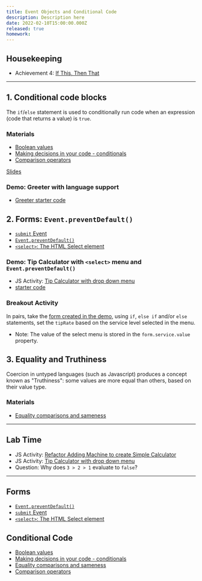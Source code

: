 ```yaml
---
title: Event Objects and Conditional Code
description: Description here
date: 2022-02-10T15:00:00.000Z
released: true
homework: 
---
```


## Housekeeping
- Achievement 4: [If This, Then That](/cpnt-262/assignments/achievement-4)

---

## 1. Conditional code blocks
The `if`/`else` statement is used to conditionally run code when an expression (code that returns a value) is `true`.

### Materials
- [Boolean values](https://developer.mozilla.org/en-US/docs/Glossary/Boolean)
- [Making decisions in your code - conditionals](https://developer.mozilla.org/en-US/docs/Learn/JavaScript/Building_blocks/conditionals)
- [Comparison operators](https://developer.mozilla.org/en-US/docs/Web/JavaScript/Guide/Expressions_and_Operators#comparison_operators)

[Slides](https://sait-wbdv.github.io/slides/w22/cpnt262/js-conditionals.html)

### Demo: Greeter with language support
- [Greeter starter code](https://github.com/sait-wbdv/in-class-w22/tree/main/02-10-conditionals/01-greet-starter)

## 2. Forms: `Event.preventDefault()`
- [`submit` Event](https://developer.mozilla.org/en-US/docs/Web/API/HTMLFormElement/submit_event)
- [`Event.preventDefault()`](https://developer.mozilla.org/en-US/docs/Web/API/Event/preventDefault)
- [`<select>`: The HTML Select element](https://developer.mozilla.org/en-US/docs/Web/HTML/Element/select)

### Demo: Tip Calculator with `<select>` menu and `Event.preventDefault()`
- JS Activity: [Tip Calculator with drop down menu](https://gist.github.com/acidtone/9adae5b6fcdf8f2b3bab4c814f9f1da6)
- [starter code](https://github.com/sait-wbdv/in-class-w22/tree/main/02-10-conditionals/03-tip-calculator-starter)

### Breakout Activity
In pairs, take the [form created in the demo](https://github.com/sait-wbdv/in-class-w22/tree/main/02-10-conditionals/05-tip-calculator-menu), using `if`, `else if` and/or `else` statements, set the `tipRate` based on the service level selected in the menu.
- Note: The value of the select menu is stored in the `form.service.value` property.

## 3. Equality and Truthiness
Coercion in untyped languages (such as Javascript) produces a concept known as "Truthiness": some values are more equal than others, based on their value type.

### Materials
- [Equality comparisons and sameness](https://developer.mozilla.org/en-US/docs/Web/JavaScript/Equality_comparisons_and_sameness)

---

## Lab Time
- JS Activity: [Refactor Adding Machine to create Simple Calculator](https://gist.github.com/acidtone/fb9d28505944280f548ad6dde0890102)
- JS Activity: [Tip Calculator with drop down menu](https://gist.github.com/acidtone/9adae5b6fcdf8f2b3bab4c814f9f1da6)
- Question: Why does `3 > 2 > 1` evaluate to `false`?

---

<home-work :home-work="homework">

## Forms
- [`Event.preventDefault()`](https://developer.mozilla.org/en-US/docs/Web/API/Event/preventDefault)
- [`submit` Event](https://developer.mozilla.org/en-US/docs/Web/API/HTMLFormElement/submit_event)
- [`<select>`: The HTML Select element](https://developer.mozilla.org/en-US/docs/Web/HTML/Element/select)

## Conditional Code
- [Boolean values](https://developer.mozilla.org/en-US/docs/Glossary/Boolean)
- [Making decisions in your code - conditionals](https://developer.mozilla.org/en-US/docs/Learn/JavaScript/Building_blocks/conditionals)
- [Equality comparisons and sameness](https://developer.mozilla.org/en-US/docs/Web/JavaScript/Equality_comparisons_and_sameness)
- [Comparison operators](https://developer.mozilla.org/en-US/docs/Web/JavaScript/Guide/Expressions_and_Operators#comparison_operators)

</home-work>
